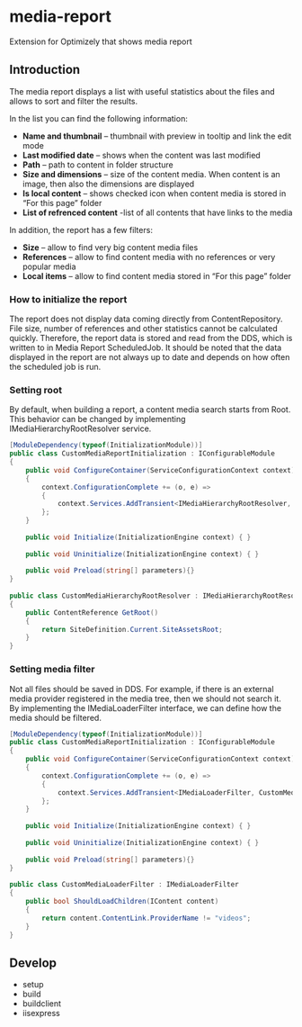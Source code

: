 # media-report
Extension for Optimizely that shows media report

## Introduction

The media report displays a list with useful statistics about the files and allows to sort and filter the results.

In the list you can find the following information:

* **Name and thumbnail** – thumbnail with preview in tooltip and link the edit mode
* **Last modified date** – shows when the content was last modified
* **Path** – path to content in folder structure
* **Size and dimensions** – size of the content media. When content is an image, then also the dimensions are displayed
* **Is local content** – shows checked icon when content media is stored in “For this page” folder
* **List of refrenced content** -list of all contents that have links to the media

In addition, the report has a few filters:
* **Size** – allow to find very big content media files
* **References** – allow to find content media with no references or very popular media
* **Local items** – allow to find content media stored in “For this page” folder

### How to initialize the report

The report does not display data coming directly from ContentRepository. File size, number of references and other statistics cannot be calculated quickly. Therefore, the report data is stored and read from the DDS, which is written to in Media Report ScheduledJob.
It should be noted that the data displayed in the report are not always up to date and depends on how often the scheduled job is run.

### Setting root

By default, when building a report, a content media search starts from Root. This behavior can be changed by implementing IMediaHierarchyRootResolver service.

```c#
[ModuleDependency(typeof(InitializationModule))]
public class CustomMediaReportInitialization : IConfigurableModule
{
    public void ConfigureContainer(ServiceConfigurationContext context)
    {
        context.ConfigurationComplete += (o, e) =>
        {
            context.Services.AddTransient<IMediaHierarchyRootResolver, CustomMediaHierarchyRootResolver>();
        };
    }
 
    public void Initialize(InitializationEngine context) { }
 
    public void Uninitialize(InitializationEngine context) { }
 
    public void Preload(string[] parameters){}
}
 
public class CustomMediaHierarchyRootResolver : IMediaHierarchyRootResolver
{
    public ContentReference GetRoot()
    {
        return SiteDefinition.Current.SiteAssetsRoot;
    }
}
```

### Setting media filter

Not all files should be saved in DDS. For example, if there is an external media provider registered in the media tree, then we should not search it. By implementing the IMediaLoaderFilter interface, we can define how the media should be filtered.

```c#
[ModuleDependency(typeof(InitializationModule))]
public class CustomMediaReportInitialization : IConfigurableModule
{
    public void ConfigureContainer(ServiceConfigurationContext context)
    {
        context.ConfigurationComplete += (o, e) =>
        {
            context.Services.AddTransient<IMediaLoaderFilter, CustomMediaLoaderFilter>();
        };
    }
 
    public void Initialize(InitializationEngine context) { }
 
    public void Uninitialize(InitializationEngine context) { }
 
    public void Preload(string[] parameters){}
}
 
public class CustomMediaLoaderFilter : IMediaLoaderFilter
{
    public bool ShouldLoadChildren(IContent content)
    {
        return content.ContentLink.ProviderName != "videos";
    }
}
```
## Develop

* setup 
* build
* buildclient
* iisexpress
